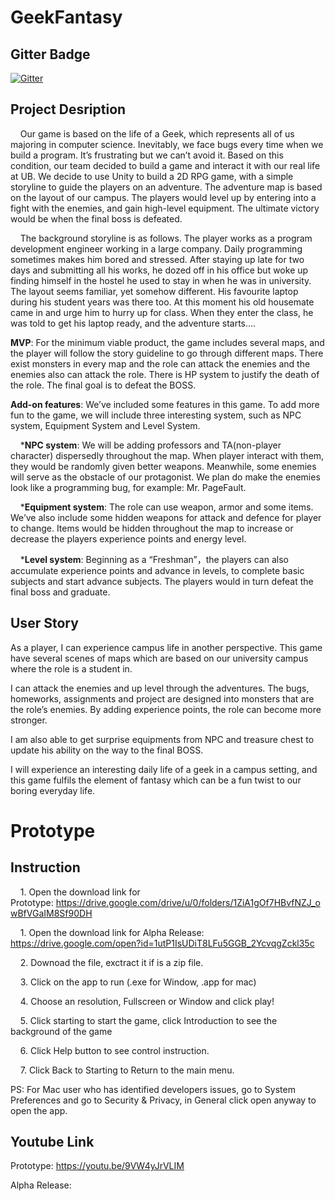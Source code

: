 # GeekFantasy

## Gitter Badge
[![Gitter](https://badges.gitter.im/Join%20Chat.svg)](https://gitter.im/PlayerTeam/Lobby?utm_source=badge&utm_medium=badge&utm_campaign=pr-badge&utm_content=badge)

## Project Desription
&nbsp;&nbsp;&nbsp;&nbsp;Our game is based on the life of a Geek, which represents all of us majoring in computer science. Inevitably, we face bugs every time when we build a program. It’s frustrating but we can’t avoid it. Based on this condition, our team decided to build a game and interact it with our real life at UB. We decide to use Unity to build a 2D RPG game, with a simple storyline to guide the players on an adventure. The adventure map is based on the layout of our campus. The players would level up by entering into a fight with the enemies, and gain high-level equipment. The ultimate victory would be when the final boss is defeated. 
  
&nbsp;&nbsp;&nbsp;&nbsp;The background storyline is as follows. The player works as a program development engineer working in a large company. Daily programming sometimes makes him bored and stressed. After staying up late for two days and submitting all his works, he dozed off in his office but woke up finding himself in the hostel he used to stay in when he was in university. The layout seems familiar, yet somehow different. His favourite laptop during his student years was there too. At this moment his old housemate came in and urge him to hurry up for class. When they enter the class, he was told to get his laptop ready, and the adventure starts….

**MVP**: For the minimum viable product, the game includes several maps, and the player will follow the story guideline to go through different maps. There exist monsters in every map and the role can attack the enemies and the enemies also can attack the role. There is HP system to justify the death of the role. The final goal is to defeat the BOSS. 

**Add-on features**:
We’ve included some features in this game. To add more fun to the game, we will include three interesting system, such as NPC system, Equipment System and Level System.

&nbsp;&nbsp;&nbsp;&nbsp;***NPC system**: We will be adding professors and TA(non-player character) dispersedly throughout the map. When player interact with them, they would be randomly given better weapons. Meanwhile, some enemies will serve as  the obstacle of our protagonist. We plan do make the enemies look like a programming bug, for example: Mr. PageFault.

&nbsp;&nbsp;&nbsp;&nbsp;***Equipment system**: The role can use weapon, armor and some items. We’ve also include some hidden weapons for attack and defence for player to change. Items would be hidden throughout the map to increase or decrease the players experience points and energy level.

&nbsp;&nbsp;&nbsp;&nbsp;***Level system**: Beginning as a “Freshman”，the players can also accumulate experience points and advance in levels, to complete basic subjects and start advance subjects. The players would in turn defeat the final boss and graduate.

## User Story 
As a player, I can experience campus life in another perspective. This game have several scenes of maps which are based on our university campus where the role is a student in. 


I can attack the enemies and up level through the adventures. The bugs, homeworks, assignments and project are designed into monsters that are the role’s enemies. By adding experience points, the role can become more stronger.


I am also able to get surprise equipments from NPC and treasure chest to update his ability on the way to the final BOSS. 


I will experience an interesting daily life of a geek in a campus setting, and this game fulfils the element of fantasy which can be a fun twist to our boring everyday life.	

# Prototype
## Instruction
&nbsp;&nbsp;&nbsp;&nbsp;1. Open the download link for Prototype:&nbsp;https://drive.google.com/drive/u/0/folders/1ZiA1gOf7HBvfNZJ_owBfVGaIM8Sf90DH

&nbsp;&nbsp;&nbsp;&nbsp;1. Open the download link for Alpha Release: 
https://drive.google.com/open?id=1utP1IsUDiT8LFu5GGB_2YcvqgZckl35c

&nbsp;&nbsp;&nbsp;&nbsp;2. Downoad the file, exctract it if is a zip file.

&nbsp;&nbsp;&nbsp;&nbsp;3. Click on the app to run (.exe for Window, .app for mac)

&nbsp;&nbsp;&nbsp;&nbsp;4. Choose an resolution, Fullscreen or Window and click play!

&nbsp;&nbsp;&nbsp;&nbsp;5. Click starting to start the game, click Introduction to see the background of the game

&nbsp;&nbsp;&nbsp;&nbsp;6. Click Help button to see control instruction.

&nbsp;&nbsp;&nbsp;&nbsp;7. Click Back to Starting to Return to the main menu.

PS: For Mac user who has identified developers issues, go to System Preferences and go to Security & Privacy, in General click open anyway to open the app.

## Youtube Link
Prototype: https://youtu.be/9VW4yJrVLIM

Alpha Release: 
